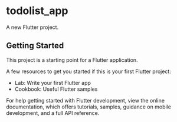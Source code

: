# todolist_app

A new Flutter project.

## Getting Started

This project is a starting point for a Flutter application.

A few resources to get you started if this is your first Flutter project:

- Lab: Write your first Flutter app
- Cookbook: Useful Flutter samples

For help getting started with Flutter development, view the
online documentation, which offers tutorials,
samples, guidance on mobile development, and a full API reference.
